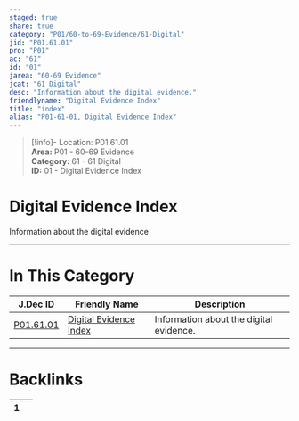 ```yaml
---  
staged: true  
share: true  
category: "P01/60-to-69-Evidence/61-Digital"  
jid: "P01.61.01"  
pro: "P01"  
ac: "61"  
id: "01"  
jarea: "60-69 Evidence"  
jcat: "61 Digital"  
desc: "Information about the digital evidence."  
friendlyname: "Digital Evidence Index"  
title: "index"  
alias: "P01-61-01, Digital Evidence Index"  
---  
```

>[!info]- Location: P01.61.01  
>**Area:** P01 - 60-69 Evidence  
>**Category:** 61 - 61 Digital  
>**ID:** 01 - Digital Evidence Index  
  
# Digital Evidence Index  
  
Information about the digital evidence  
   
  
  
---  
# In This Category  
  
| J.Dec ID                                                                | Friendly Name                                                                        | Description                             |  
| ----------------------------------------------------------------------- | ------------------------------------------------------------------------------------ | --------------------------------------- |  
| [P01.61.01](index.md) | [Digital Evidence Index](index.md) | Information about the digital evidence. |  
  
  
---  
# Backlinks  
<div><table class="dataview table-view-table"><thead class="table-view-thead"><tr class="table-view-tr-header"><th class="table-view-th"><span></span><span class="dataview small-text">1</span></th><th class="table-view-th"><span></span></th></tr></thead><tbody class="table-view-tbody"></tbody></table></div>